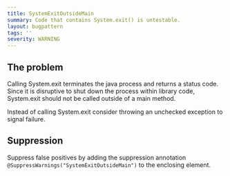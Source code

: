 ```yaml
---
title: SystemExitOutsideMain
summary: Code that contains System.exit() is untestable.
layout: bugpattern
tags: ''
severity: WARNING
---
```


<!--
*** AUTO-GENERATED, DO NOT MODIFY ***
To make changes, edit the @BugPattern annotation or the explanation in docs/bugpattern.
-->


## The problem
Calling System.exit terminates the java process and returns a status code. Since
it is disruptive to shut down the process within library code, System.exit
should not be called outside of a main method.

Instead of calling System.exit consider throwing an unchecked exception to
signal failure.

## Suppression
Suppress false positives by adding the suppression annotation `@SuppressWarnings("SystemExitOutsideMain")` to the enclosing element.

